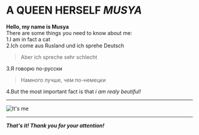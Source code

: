 #  A QUEEN HERSELF ***MUSYA***
**Hello, my name is Musya**  
There are some things you need to know about me:   
1.I am in fact a cat    
2.Ich come aus Rusland und ich sprehe Deutsch  

  >Aber ich spreche sehr schlecht    

3.Я говорю по-русски 
   
  >Намного лучше, чем по-немецки
  

4.But the most important fact is that *i am realy beutiful!*  
*******
![It's me](https://krasivosti.pro/uploads/posts/2021-04/1617911551_23-p-smeshnoi-rizhii-kot-25.jpg)
*******
***That's it! Thank you for your attention!***
